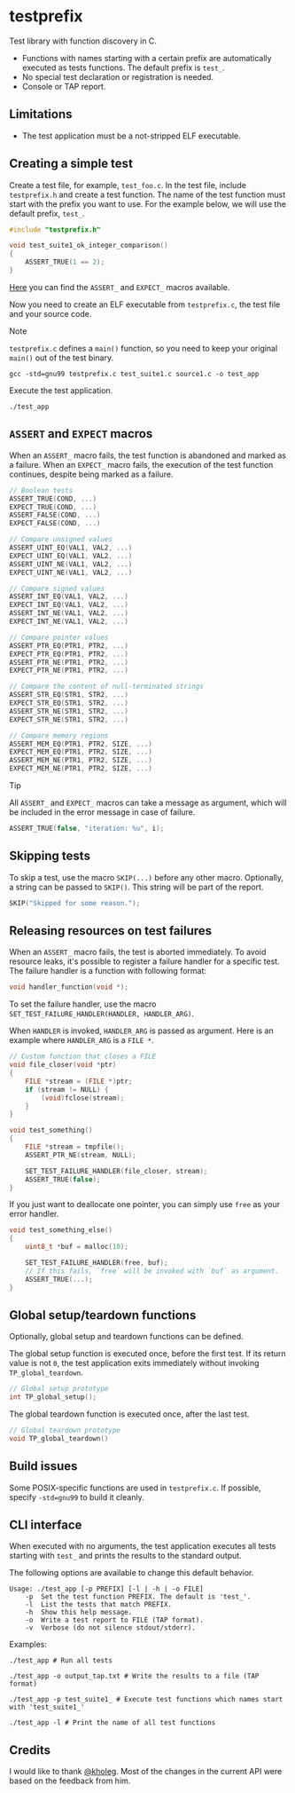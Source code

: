 # testprefix

Test library with function discovery in C.

* Functions with names starting with a certain prefix are automatically
  executed as tests functions. The default prefix is `test_`.
* No special test declaration or registration is needed.
* Console or TAP report.

## Limitations

* The test application must be a not-stripped ELF executable.

## Creating a simple test

Create a test file, for example, `test_foo.c`. In the test file, include
`testprefix.h` and create a test function. The name of the test function
must start with the prefix you want to use. For the example below, we will
use the default prefix, `test_`.

```c
#include "testprefix.h"

void test_suite1_ok_integer_comparison()
{
    ASSERT_TRUE(1 == 2);
}
```

[Here](#ASSERT-and-EXPECT-macros) you can find the `ASSERT_` and `EXPECT_`
macros available.

Now you need to create an ELF executable from `testprefix.c`, the test file and
your source code.

> [!NOTE]
> `testprefix.c` defines a `main()` function, so you need to keep your original
> `main()` out of the test binary.

```shell
gcc -std=gnu99 testprefix.c test_suite1.c source1.c -o test_app
```

Execute the test application.

```shell
./test_app
```

## `ASSERT` and `EXPECT` macros

When an `ASSERT_` macro fails, the test function is abandoned and marked as a
failure.
When an `EXPECT_` macro fails, the execution of the test function continues,
despite being marked as a failure.

```c
// Boolean tests
ASSERT_TRUE(COND, ...)
EXPECT_TRUE(COND, ...)
ASSERT_FALSE(COND, ...)
EXPECT_FALSE(COND, ...)

// Compare unsigned values
ASSERT_UINT_EQ(VAL1, VAL2, ...)
EXPECT_UINT_EQ(VAL1, VAL2, ...)
ASSERT_UINT_NE(VAL1, VAL2, ...)
EXPECT_UINT_NE(VAL1, VAL2, ...)

// Compare signed values
ASSERT_INT_EQ(VAL1, VAL2, ...)
EXPECT_INT_EQ(VAL1, VAL2, ...)
ASSERT_INT_NE(VAL1, VAL2, ...)
EXPECT_INT_NE(VAL1, VAL2, ...)

// Compare pointer values
ASSERT_PTR_EQ(PTR1, PTR2, ...)
EXPECT_PTR_EQ(PTR1, PTR2, ...)
ASSERT_PTR_NE(PTR1, PTR2, ...)
EXPECT_PTR_NE(PTR1, PTR2, ...)

// Compare the content of null-terminated strings
ASSERT_STR_EQ(STR1, STR2, ...)
EXPECT_STR_EQ(STR1, STR2, ...)
ASSERT_STR_NE(STR1, STR2, ...)
EXPECT_STR_NE(STR1, STR2, ...)

// Compare memory regions
ASSERT_MEM_EQ(PTR1, PTR2, SIZE, ...)
EXPECT_MEM_EQ(PTR1, PTR2, SIZE, ...)
ASSERT_MEM_NE(PTR1, PTR2, SIZE, ...)
EXPECT_MEM_NE(PTR1, PTR2, SIZE, ...)
```

> [!TIP]
> All `ASSERT_` and `EXPECT_` macros can take a message as argument, which will
> be included in the error message in case of failure.
> ```c
> ASSERT_TRUE(false, "iteration: %u", i);
> ```

## Skipping tests

To skip a test, use the macro `SKIP(...)` before any other macro.
Optionally, a string can be passed to `SKIP()`. This string will be part
of the report.

```c
SKIP("Skipped for some reason.");
```

## Releasing resources on test failures

When an `ASSERT_` macro fails, the test is aborted immediately. To avoid
resource leaks, it's possible to register a failure handler for a specific test.
The failure handler is a function with following format:

```c
void handler_function(void *);
```

To set the failure handler, use the macro `SET_TEST_FAILURE_HANDLER(HANDLER, HANDLER_ARG)`.

When `HANDLER` is invoked, `HANDLER_ARG` is passed as argument. Here is
an example where `HANDLER_ARG` is a `FILE *`.

```c
// Custom function that closes a FILE
void file_closer(void *ptr)
{
    FILE *stream = (FILE *)ptr;
    if (stream != NULL) {
        (void)fclose(stream);
    }
}

void test_something()
{
    FILE *stream = tmpfile();
    ASSERT_PTR_NE(stream, NULL);

    SET_TEST_FAILURE_HANDLER(file_closer, stream);
    ASSERT_TRUE(false);
}
```

If you just want to deallocate one pointer, you can simply use `free` as
your error handler.

```c
void test_something_else()
{
    uint8_t *buf = malloc(10);

    SET_TEST_FAILURE_HANDLER(free, buf);
    // If this fails, `free` will be invoked with `buf` as argument.
    ASSERT_TRUE(...);
}
```

## Global setup/teardown functions

Optionally, global setup and teardown functions can be defined.

The global setup function is executed once, before the first test. If its
return value is not `0`, the test application exits immediately without
invoking `TP_global_teardown`.

```c
// Global setup prototype
int TP_global_setup();
```

The global teardown function is executed once, after the last test.

```c
// Global teardown prototype
void TP_global_teardown()
```

## Build issues

Some POSIX-specific functions are used in `testprefix.c`. If possible,
specify `-std=gnu99` to build it cleanly.

## CLI interface

When executed with no arguments, the test application executes all tests
starting with `test_` and prints the results to the standard output.

The following options are available to change this default behavior.

```
Usage: ./test_app [-p PREFIX] [-l | -h | -o FILE]
    -p  Set the test function PREFIX. The default is 'test_'.
    -l  List the tests that match PREFIX.
    -h  Show this help message.
    -o  Write a test report to FILE (TAP format).
    -v  Verbose (do not silence stdout/stderr).
```

Examples:

```shell
./test_app # Run all tests
```
```shell
./test_app -o output_tap.txt # Write the results to a file (TAP format)
```
```shell
./test_app -p test_suite1_ # Execute test functions which names start with 'test_suite1_'
```
```shell
./test_app -l # Print the name of all test functions
```

## Credits

I would like to thank [@kholeg](https://github.com/KhOleg). Most of the changes
in the current API were based on the feedback from him.


